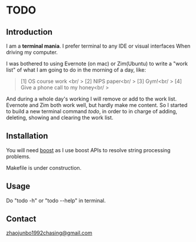 TODO
===

Introduction
---
I am a **terminal mania**. I prefer terminal to any IDE or visual interfaces When driving my computer. 

I was bothered to using Evernote (on mac) or Zim(Ubuntu) to write a "work list" of what I am going to do in the morning of a day, like:
> [1] OS course work <br/ >
> [2] NIPS paper<br/ >
> [3] Gym!<br/ >
> [4] Give a phone call to my honey<br/ >

And during a whole day's working I will remove or add to the work list. Evernote and Zim both work well, but hardly make me content. So I started to build a new terminal command *todo*, in order to in charge of adding, deleting, showing and clearing the work list.

Installation
---
You will need [boost](http://www.boost.org/) as I use boost APIs to resolve string processing problems.

Makefile is under construction.

Usage
---
Do "todo -h" or "todo --help" in terminal.


Contact
---
zhaojunbo1992chasing@gmail.com
